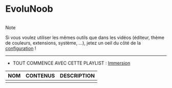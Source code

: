 # EvoluNoob

<p align="center">
	<img src="https://github.com/jasonchampagne/EvoluNoob/blob/main/logo.png" alt=""><br>
</p>

> [!Note]
> Si vous voulez utiliser les mêmes outils que dans les vidéos (éditeur, thème de couleurs, extensions, système, ...), jetez un oeil du côté de la [configuration](https://github.com/jasonchampagne/EvoluNoob/blob/main/configuration.md) !

---

+ TOUT COMMENCE AVEC CETTE PLAYLIST : [Immersion](https://www.youtube.com/playlist?list=PLrSOXFDHBtfFCXYx-lSdqtliCV4FqZHeA)

|NOM|CONTENUS|DESCRIPTION|
|:--|:--|:--|
||||
